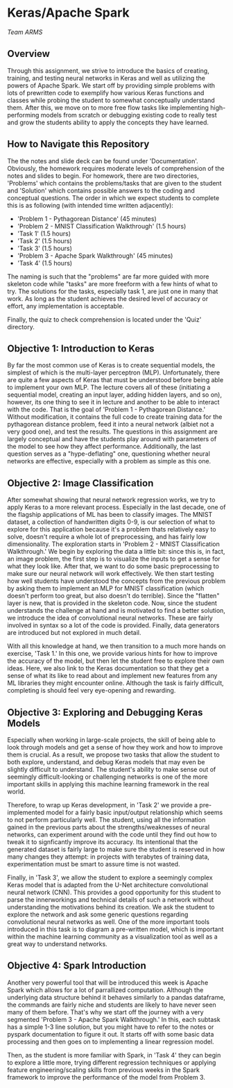 # Keras/Apache Spark 
_*Team ARMS*_

## Overview

Through this assignment, we strive to introduce the basics of creating, training, and testing neural networks in Keras and well as utilizing the powers of Apache Spark. We start off by providing simple problems with lots of prewritten code to exemplify how various Keras functions and classes while probing the student to somewhat conceptually understand them. After this, we move on to more free flow tasks like implementing high-performing models from scratch or debugging existing code to really test and grow the students ability to apply the concepts they have learned.

## How to Navigate this Repository

The the notes and slide deck can be found under 'Documentation'. Obviously, the homework requires moderate levels of comprehension of the notes and slides to begin. For homework, there are two directories, 'Problems' which contains the problems/tasks that are given to the student and 'Solution' which contains possible answers to the coding and conceptual questions. The order in which we expect students to complete this is as following (with intended time written adjacently):

* 'Problem 1 - Pythagorean Distance' (45 minutes)
* 'Problem 2 - MNIST Classification Walkthrough' (1.5 hours)
* 'Task 1' (1.5 hours)
* 'Task 2' (1.5 hours)
* 'Task 3' (1.5 hours)
* 'Problem 3 - Apache Spark Walkthrough' (45 minutes)
* 'Task 4' (1.5 hours)

The naming is such that the "problems" are far more guided with more skeleton code while "tasks" are more freeform with a few hints of what to try. The solutions for the tasks, especially task 1, are just one in many that work. As long as the student achieves the desired level of accuracy or effort, any implementation is acceptable. 

Finally, the quiz to check comprehension is located under the 'Quiz' directory. 

## Objective 1: Introduction to Keras

By far the most common use of Keras is to create sequential models, the simplest of which is the multi-layer perceptron (MLP). Unfortunately, there are quite a few aspects of Keras that must be understood before being able to implement your own MLP. The lecture covers all of these (initiating a sequential model, creating an input layer, adding hidden layers, and so on), however, its one thing to see it in lecture and another to be able to interact with the code. That is the goal of 'Problem 1 - Pythagorean Distance.' Without modification, it contains the full code to create training data for the pythagorean distance problem, feed it into a neural network (albiet not a very good one), and test the results. The questions in this assignment are largely conceptual and have the students play around with parameters of the model to see how they affect performance. Additionally, the last question serves as a "hype-deflating" one, questioning whether neural networks are effective, especially with a problem as simple as this one.

## Objective 2: Image Classification

After somewhat showing that neural network regression works, we try to apply Keras to a more relevant process. Especially in the last decade, one of the flagship applications of ML has been to classify images. The MNIST dataset, a collection of handwritten digits 0-9, is our selection of what to explore for this application because it's a problem thats relatively easy to solve, doesn't require a whole lot of preprocessing, and has fairly low dimensionality. The exploration starts in 'Problem 2 - MNIST Classification Walkthrough.' We begin by exploring the data a little bit: since this is, in fact, an image problem, the first step is to visualize the inputs to get a sense for what they look like. After that, we want to do some basic preprocessing to make sure our neural network will work effectively. We then start testing how well students have understood the concepts from the previous problem by asking them to implement an MLP for MNIST classification (which doesn't perform too great, but also doesn't do terrible). Since the "flatten" layer is new, that is provided in the skeleton code. Now, since the student understands the challenge at hand and is motivated to find a better solution, we introduce the idea of convolutional neural networks. These are fairly involved in syntax so a lot of the code is provided. Finally, data generators are introduced but not explored in much detail.

With all this knowledge at hand, we then transition to a much more hands on exercise, 'Task 1.' In this one, we provide various hints for how to improve the accuracy of the model, but then let the student free to explore their own ideas. Here, we also link to the Keras documentation so that they get a sense of what its like to read about and implement new features from any ML libraries they might encounter online. Although the task is fairly difficult, completing is should feel very eye-opening and rewarding.


## Objective 3: Exploring and Debugging Keras Models

Especially when working in large-scale projects, the skill of being able to look through models and get a sense of how they work and how to improve them is crucial. As a result, we propose two tasks that allow the student to both explore, understand, and debug Keras models that may even be slightly difficult to understand. The student's ability to make sense out of seemingly difficult-looking or challenging networks is one of the more important skills in applying this machine learning framework in the real world.

Therefore, to wrap up Keras development, in 'Task 2' we provide a pre-implemented model for a fairly basic input/output relationship which seems to not perform particularly well. The student, using all the information gained in the previous parts about the strengths/weaknesses of neural networks, can experiment around with the code until they find out how to tweak it to signficantly improve its accuracy. Its intentional that the generated dataset is fairly large to make sure the student is reserved in how many changes they attempt: in projects with terabytes of training data, experimentation must be smart to assure time is not wasted. 

Finally, in 'Task 3', we allow the student to explore a seemingly complex Keras model that is adapted from the U-Net architecture convolutional neural network (CNN). This provides a good opportunity for this student to parse the innerworkings and technical details of such a network without understanding the motivations behind its creation. We ask the student to explore the network and ask some generic questions regarding convolutional neural networks as well. One of the more important tools introduced in this task is to diagram a pre-written model, which is important within the machine learning community as a visualization tool as well as a great way to understand networks.

## Objective 4: Spark Introduction

Another very powerful tool that will be introduced this week is Apache Spark which allows for a lot of parrallized computation. Although the underlying data structure behind it behaves similarly to a pandas dataframe, the commands are fairly niche and students are likely to have never seen many of them before. That's why we start off the journey with a very segmented 'Problem 3 - Apache Spark Walkthrough.' In this, each subtask has a simple 1-3 line solution, but you might have to refer to the notes or pyspark documentation to figure it out. It starts off with some basic data processing and then goes on to implementing a linear regression model. 

Then, as the student is more familiar with Spark, in 'Task 4' they can begin to explore a little more, trying different regression techniques or applying feature engineering/scaling skills from previous weeks in the Spark framework to improve the performance of the model from Problem 3.
